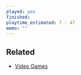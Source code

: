 ```yaml
---
played: yes
finished:
playtime_estimated: 7 - 47
memo: ""
---
```


## Related
- [Video Games](notes/Video%20Games.md)